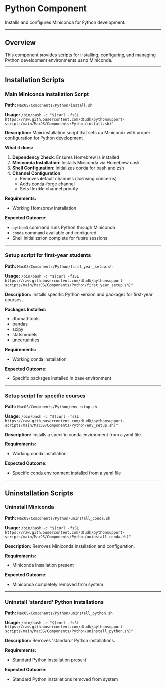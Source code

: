 # Python Component

Installs and configures Miniconda for Python development.

---

## Overview

This component provides scripts for installing, configuring, and managing Python development environments using Miniconda.

---

## Installation Scripts

### Main Miniconda Installation Script

**Path:** `MacOS/Components/Python/install.sh`

**Usage:** `/bin/bash -c "$(curl -fsSL https://raw.githubusercontent.com/dtudk/pythonsupport-scripts/main/MacOS/Components/Python/install.sh)"`

**Description:** Main installation script that sets up Miniconda with proper configuration for Python development.

**What it does:**

1. **Dependency Check**: Ensures Homebrew is installed
2. **Miniconda Installation**: Installs Miniconda via Homebrew cask
3. **Shell Configuration**: Initializes conda for bash and zsh
4. **Channel Configuration**: 
   - Removes default channels (licensing concerns)
   - Adds conda-forge channel
   - Sets flexible channel priority

**Requirements:**

- Working Homebrew installation

**Expected Outcome:**

- `python3` command runs Python through Miniconda
- `conda` command available and configured
- Shell initialization complete for future sessions

---

### Setup script for first-year students

**Path:** `MacOS/Components/Python/first_year_setup.sh`

**Usage:** `/bin/bash -c "$(curl -fsSL https://raw.githubusercontent.com/dtudk/pythonsupport-scripts/main/MacOS/Components/Python/first_year_setup.sh)"`

**Description:** Installs specific Python version and packages for first-year courses.

**Packages Installed:**

- dtumathtools
- pandas
- scipy
- statsmodels
- uncertainties

**Requirements:**

- Working conda installation

**Expected Outcome:**

- Specific packages installed in base environment

---

### Setup script for specific courses

**Path:** `MacOS/Components/Python/env_setup.sh`

**Usage:** `/bin/bash -c "$(curl -fsSL https://raw.githubusercontent.com/dtudk/pythonsupport-scripts/main/MacOS/Components/Python/env_setup.sh)"`

**Description:** Installs a specific conda environment from a yaml file.

**Requirements:**

- Working conda installation

**Expected Outcome:**

- Specific conda environment installed from a yaml file

---

## Uninstallation Scripts

### Uninstall Miniconda

**Path:** `MacOS/Components/Python/uninstall_conda.sh`

**Usage:** `/bin/bash -c "$(curl -fsSL https://raw.githubusercontent.com/dtudk/pythonsupport-scripts/main/MacOS/Components/Python/uninstall_conda.sh)"`

**Description:** Removes Miniconda installation and configuration.

**Requirements:**

- Miniconda installation present

**Expected Outcome:**

- Miniconda completely removed from system

---

### Uninstall 'standard' Python installations

**Path:** `MacOS/Components/Python/uninstall_python.sh`

**Usage:** `/bin/bash -c "$(curl -fsSL https://raw.githubusercontent.com/dtudk/pythonsupport-scripts/main/MacOS/Components/Python/uninstall_python.sh)"`

**Description:** Removes 'standard' Python installations.

**Requirements:**

- Standard Python installation present

**Expected Outcome:**

- Standard Python installations removed from system 

